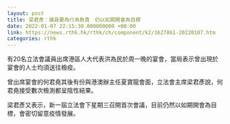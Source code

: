 ```yaml
---
layout: post
title: 梁君彥：議員要為行為負責　仍以如期開會為目標
date: 2022-01-07 22:15:30.000000000 +08:00
link: https://news.rthk.hk/rthk/ch/component/k2/1627861-20220107.htm
categories: rthk
---
```


有20名立法會議員出席港區人大代表洪為民於周一晚的宴會，當局表示曾出現於宴會的人士均須送往檢疫。

曾出席宴會的何君堯其後有份與港澳辦主任夏寶龍會面，立法會主席梁君彥說，何君堯接受數次檢測都呈陰性結果。

梁君彥又表示，新一屆立法會下星期三召開首次會議，目前仍然以如期開會為目標，會密切留意疫情發展。

